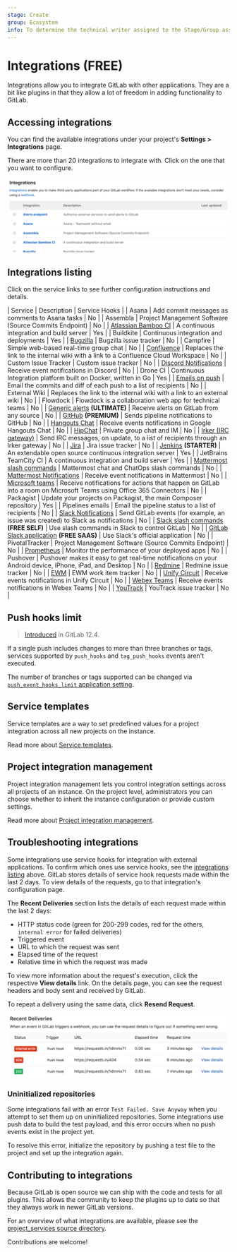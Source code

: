 ```yaml
---
stage: Create
group: Ecosystem
info: To determine the technical writer assigned to the Stage/Group associated with this page, see https://about.gitlab.com/handbook/engineering/ux/technical-writing/#assignments
---
```


# Integrations **(FREE)**

Integrations allow you to integrate GitLab with other applications. They
are a bit like plugins in that they allow a lot of freedom in adding
functionality to GitLab.

## Accessing integrations

You can find the available integrations under your project's
**Settings > Integrations** page.

There are more than 20 integrations to integrate with. Click on the one that you
want to configure.

![Integrations list](img/project_integrations_v13_3.png)

## Integrations listing

Click on the service links to see further configuration instructions and details.

| Service | Description | Service Hooks |
| Asana     | Add commit messages as comments to Asana tasks | No |
| Assembla | Project Management Software (Source Commits Endpoint) | No |
| [Atlassian Bamboo CI](bamboo.md) | A continuous integration and build server | Yes |
| Buildkite | Continuous integration and deployments | Yes |
| [Bugzilla](bugzilla.md) | Bugzilla issue tracker | No |
| Campfire | Simple web-based real-time group chat | No |
| [Confluence](../../../api/services.md#confluence-service) | Replaces the link to the internal wiki with a link to a Confluence Cloud Workspace | No |
| Custom Issue Tracker | Custom issue tracker | No |
| [Discord Notifications](discord_notifications.md) | Receive event notifications in Discord | No |
| Drone CI | Continuous Integration platform built on Docker, written in Go | Yes |
| [Emails on push](emails_on_push.md) | Email the commits and diff of each push to a list of recipients | No |
| External Wiki | Replaces the link to the internal wiki with a link to an external wiki | No |
| Flowdock | Flowdock is a collaboration web app for technical teams | No |
| [Generic alerts](../../../operations/incident_management/integrations.md) **(ULTIMATE)** | Receive alerts on GitLab from any source | No |
| [GitHub](github.md) **(PREMIUM)** | Sends pipeline notifications to GitHub | No |
| [Hangouts Chat](hangouts_chat.md) | Receive events notifications in Google Hangouts Chat | No |
| [HipChat](hipchat.md) | Private group chat and IM | No |
| [Irker (IRC gateway)](irker.md) | Send IRC messages, on update, to a list of recipients through an Irker gateway | No |
| [Jira](jira.md) | Jira issue tracker | No |
| [Jenkins](../../../integration/jenkins.md) **(STARTER)** | An extendable open source continuous integration server | Yes |
| JetBrains TeamCity CI | A continuous integration and build server | Yes |
| [Mattermost slash commands](mattermost_slash_commands.md) | Mattermost chat and ChatOps slash commands | No |
| [Mattermost Notifications](mattermost.md) | Receive event notifications in Mattermost | No |
| [Microsoft teams](microsoft_teams.md) |  Receive notifications for actions that happen on GitLab into a room on Microsoft Teams using Office 365 Connectors | No |
| Packagist | Update your projects on Packagist, the main Composer repository | Yes |
| Pipelines emails | Email the pipeline status to a list of recipients | No |
| [Slack Notifications](slack.md) | Send GitLab events (for example, an issue was created) to Slack as notifications | No |
| [Slack slash commands](slack_slash_commands.md) **(FREE SELF)** | Use slash commands in Slack to control GitLab | No |
| [GitLab Slack application](gitlab_slack_application.md) **(FREE SAAS)** | Use Slack's official application | No |
| PivotalTracker | Project Management Software (Source Commits Endpoint) | No |
| [Prometheus](prometheus.md) | Monitor the performance of your deployed apps | No |
| Pushover | Pushover makes it easy to get real-time notifications on your Android device, iPhone, iPad, and Desktop | No |
| [Redmine](redmine.md) | Redmine issue tracker | No |
| [EWM](ewm.md) | EWM work item tracker | No |
| [Unify Circuit](unify_circuit.md) | Receive events notifications in Unify Circuit | No |
| [Webex Teams](webex_teams.md) | Receive events notifications in Webex Teams | No |
| [YouTrack](youtrack.md) | YouTrack issue tracker | No |

## Push hooks limit

> [Introduced](https://gitlab.com/gitlab-org/gitlab/-/merge_requests/17874) in GitLab 12.4.

If a single push includes changes to more than three branches or tags, services
supported by `push_hooks` and `tag_push_hooks` events aren't executed.

The number of branches or tags supported can be changed via
[`push_event_hooks_limit` application setting](../../../api/settings.md#list-of-settings-that-can-be-accessed-via-api-calls).

## Service templates

Service templates are a way to set predefined values for a project integration across
all new projects on the instance.

Read more about [Service templates](services_templates.md).

## Project integration management

Project integration management lets you control integration settings across all projects
of an instance. On the project level, administrators you can choose whether to inherit the
instance configuration or provide custom settings.

Read more about [Project integration management](../../admin_area/settings/project_integration_management.md).

## Troubleshooting integrations

Some integrations use service hooks for integration with external applications. To confirm which ones use service hooks, see the [integrations listing](#integrations-listing) above. GitLab stores details of service hook requests made within the last 2 days. To view details of the requests, go to that integration's configuration page.

The **Recent Deliveries** section lists the details of each request made within the last 2 days:

- HTTP status code (green for 200-299 codes, red for the others, `internal error` for failed deliveries)
- Triggered event
- URL to which the request was sent
- Elapsed time of the request
- Relative time in which the request was made

To view more information about the request's execution, click the respective **View details** link.
On the details page, you can see the request headers and body sent and received by GitLab.

To repeat a delivery using the same data, click **Resend Request**.

![Recent deliveries](img/webhook_logs.png)

### Uninitialized repositories

Some integrations fail with an error `Test Failed. Save Anyway` when you attempt to set them up on
uninitialized repositories. Some integrations use push data to build the test payload,
and this error occurs when no push events exist in the project yet.

To resolve this error, initialize the repository by pushing a test file to the project and set up
the integration again.

## Contributing to integrations

Because GitLab is open source we can ship with the code and tests for all
plugins. This allows the community to keep the plugins up to date so that they
always work in newer GitLab versions.

For an overview of what integrations are available, please see the
[project_services source directory](https://gitlab.com/gitlab-org/gitlab/tree/master/app/models/project_services).

Contributions are welcome!
